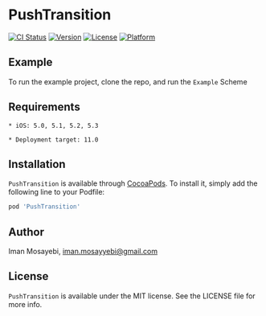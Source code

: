 # PushTransition

[![CI Status](https://img.shields.io/travis/15712112/xxxx.svg?style=flat)](https://travis-ci.org/15712112/PushTransition)
[![Version](https://img.shields.io/cocoapods/v/xxxx.svg?style=flat)](https://cocoapods.org/pods/PushTransition)
[![License](https://img.shields.io/cocoapods/l/xxxx.svg?style=flat)](https://cocoapods.org/pods/PushTransition)
[![Platform](https://img.shields.io/cocoapods/p/xxxx.svg?style=flat)](https://cocoapods.org/pods/PushTransition)

## Example

To run the example project, clone the repo, and run the `Example` Scheme

## Requirements
    * iOS: 5.0, 5.1, 5.2, 5.3

    * Deployment target: 11.0

## Installation

`PushTransition` is available through [CocoaPods](https://cocoapods.org). To install
it, simply add the following line to your Podfile:

```ruby
pod 'PushTransition'
```

## Author

Iman Mosayebi, iman.mosayyebi@gmail.com

## License

`PushTransition` is available under the MIT license. See the LICENSE file for more info.
